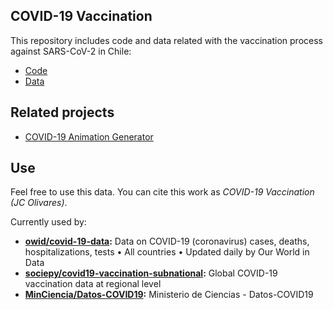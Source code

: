 
## COVID-19 Vaccination

This repository includes code and data related with the vaccination process against SARS-CoV-2 in Chile:

- [Code](./process)
- [Data](./output)

## Related projects

- [COVID-19 Animation Generator](https://github.com/juancri/covid19-animation-generator)

## Use

Feel free to use this data. You can cite this work as *COVID-19 Vaccination (JC Olivares)*.

Currently used by:

- **[owid/covid-19-data](https://github.com/owid/covid-19-data):** Data on COVID-19 (coronavirus) cases, deaths, hospitalizations, tests • All countries • Updated daily by Our World in Data
- **[sociepy/covid19-vaccination-subnational](https://github.com/sociepy/covid19-vaccination-subnational):** Global COVID-19 vaccination data at regional level
- **[MinCiencia/Datos-COVID19](https://github.com/MinCiencia/Datos-COVID19):** Ministerio de Ciencias - Datos-COVID19
